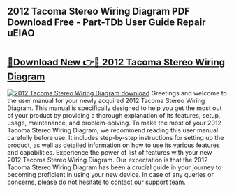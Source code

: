 ## 2012 Tacoma Stereo Wiring Diagram PDF Download Free - Part-TDb User Guide Repair uElAO

# <h2><a href="http://dfhmxxb.blite.top/?on=2012+Tacoma+Stereo+Wiring+Diagram">🔗Download New 👉🔴 2012 Tacoma Stereo Wiring Diagram</a></h2>

[![2012 Tacoma Stereo Wiring Diagram download](https://i.imgur.com/lujVjoI.png)](http://dfhmxxb.blite.top/?on=2012+Tacoma+Stereo+Wiring+Diagram)
Greetings and welcome to the user manual for your newly acquired 2012 Tacoma Stereo Wiring Diagram. This manual is specifically designed to help you get the most out of your product by providing a thorough explanation of its features, setup, usage, maintenance, and problem-solving. To make the most of your 2012 Tacoma Stereo Wiring Diagram, we recommend reading this user manual carefully before use. It includes step-by-step instructions for setting up the product, as well as detailed information on how to use its various features and capabilities. Experience the power of list of features with your new 2012 Tacoma Stereo Wiring Diagram. Our expectation is that the 2012 Tacoma Stereo Wiring Diagram has been a crucial guide in your journey to becoming proficient in using your new device. In case of any queries or concerns, please do not hesitate to contact our support team.
